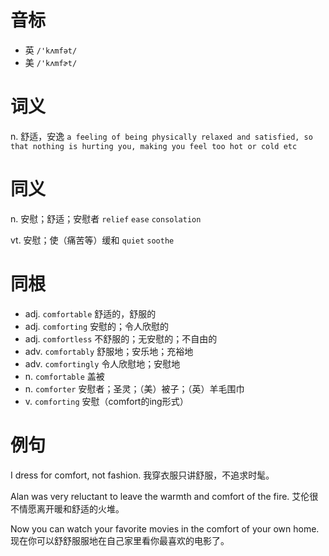 # 音标

- 英 `/'kʌmfət/`
- 美 `/'kʌmfɚt/`

# 词义

n. 舒适，安逸
`a feeling of being physically relaxed and satisfied, so that nothing is hurting you, making you feel too hot or cold etc`

# 同义

n. 安慰；舒适；安慰者
`relief` `ease` `consolation`

vt. 安慰；使（痛苦等）缓和
`quiet` `soothe`

# 同根

- adj. `comfortable` 舒适的，舒服的
- adj. `comforting` 安慰的；令人欣慰的
- adj. `comfortless` 不舒服的；无安慰的；不自由的
- adv. `comfortably` 舒服地；安乐地；充裕地
- adv. `comfortingly` 令人欣慰地；安慰地
- n. `comfortable` 盖被
- n. `comforter` 安慰者；圣灵；（美）被子；（英）羊毛围巾
- v. `comforting` 安慰（comfort的ing形式）

# 例句

I dress for comfort, not fashion.
我穿衣服只讲舒服，不追求时髦。

Alan was very reluctant to leave the warmth and comfort of the fire.
艾伦很不情愿离开暖和舒适的火堆。

Now you can watch your favorite movies in the comfort of your own home.
现在你可以舒舒服服地在自己家里看你最喜欢的电影了。


